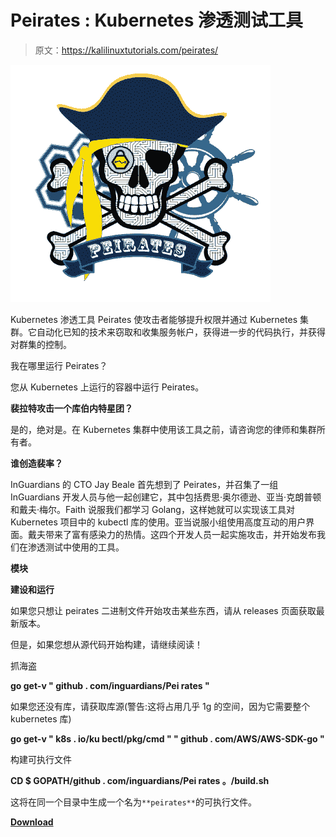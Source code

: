 # Peirates : Kubernetes 渗透测试工具

> 原文：<https://kalilinuxtutorials.com/peirates/>

[![](img/a3d098efe8ef0b74a398aefb893e022c.png)](https://1.bp.blogspot.com/-Q8wvsdVONR8/YUBJf_m-boI/AAAAAAAAK0o/PsS82i0xM9UOZmQ2em8F8AZ58fsxcdSgwCLcBGAsYHQ/s416/peirates_logo%2B%25281%2529.png)

Kubernetes 渗透工具 Peirates 使攻击者能够提升权限并通过 Kubernetes 集群。它自动化已知的技术来窃取和收集服务帐户，获得进一步的代码执行，并获得对群集的控制。

我在哪里运行 Peirates？

您从 Kubernetes 上运行的容器中运行 Peirates。

**裴拉特攻击一个库伯内特星团？**

是的，绝对是。在 Kubernetes 集群中使用该工具之前，请咨询您的律师和集群所有者。

**谁创造裴率？**

InGuardians 的 CTO Jay Beale 首先想到了 Peirates，并召集了一组 InGuardians 开发人员与他一起创建它，其中包括费思·奥尔德逊、亚当·克朗普顿和戴夫·梅尔。Faith 说服我们都学习 Golang，这样她就可以实现该工具对 Kubernetes 项目中的 kubectl 库的使用。亚当说服小组使用高度互动的用户界面。戴夫带来了富有感染力的热情。这四个开发人员一起实施攻击，并开始发布我们在渗透测试中使用的工具。

**模块**

**建设和运行**

如果您只想让 peirates 二进制文件开始攻击某些东西，请从 releases 页面获取最新版本。

但是，如果您想从源代码开始构建，请继续阅读！

抓海盗

**go get-v " github . com/inguardians/Pei rates "**

如果您还没有库，请获取库源(警告:这将占用几乎 1g 的空间，因为它需要整个 kubernetes 库)

**go get-v " k8s . io/ku bectl/pkg/cmd " " github . com/AWS/AWS-SDK-go "**

构建可执行文件

**CD $ GOPATH/github . com/inguardians/Pei rates
。/build.sh**

这将在同一个目录中生成一个名为`**peirates**`的可执行文件。

[**Download**](https://github.com/inguardians/peirates)
